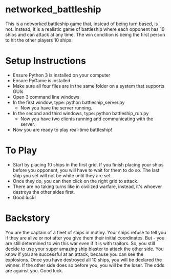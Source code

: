 # networked_battleship
This is a networked battleship game that, instead of being turn based, is not.
Instead, it is a realistic game of battleship where each opponent has 10 ships
and can attack at any time. The win condition is being the first person to hit
the other players 10 ships.

# Setup Instructions
- Ensure Python 3 is installed on your computer
- Ensure PyGame is installed
- Make sure all four files are in the same folder on a system that supports GUIs
- Open 3 command line windows
- In the first window, type: python battleship_server.py
    - Now you have the server running.
- In the second and third windows, type: python battleship_run.py 
    - Now you have two clients running and communicating with the server. 
- Now you are ready to play real-time battleship!

# To Play
- Start by placing 10 ships in the first grid. If you finish placing your ships before you opponent, 
you will have to wait for them to do so. The last ship you set will not be white until they are set.
- Once they do, you can then click on the right grid to attack. 
- There are no taking turns like in civilized warfare, instead, it's whoever destroys the other sides first.
- Good luck!

# Backstory
You are the captain of a fleet of ships in mutiny. Your ships refuse to tell you if they
are alive or not after you give them their initial coordinates. But - you are still determined
to win this war even if it is with traitors. 
So, you still decide to use your super amazing ship blaster to attack the other side. You know if you 
are successful at an attack, because you can see the explosions. Once you have destroyed all 10 ships, 
you will be declared the winner. If the other side does so before you, you will be the loser. 
The odds are against you. Good luck. 


